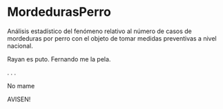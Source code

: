 # MordedurasPerro
Análisis estadístico del fenómeno relativo al número de casos de mordeduras por perro con el objeto de tomar medidas preventivas a nivel nacional.

Rayan es puto.
Fernando me la pela.

.
.
.

No mame

AVISEN!